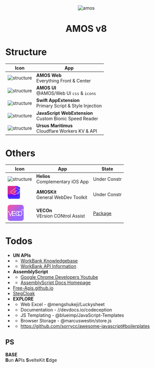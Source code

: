 <div align="center">
<img src="https://api.nukes.in/cms/icon?name=amos:amos.svg" alt="amos" width="300px" height="300px"/>
<h1>AMOS v8</h1>
</div>

# Structure

| Icon         | App                   |
| ------------- | ----------------------- |
| <img src="https://api.nukes.in/cms/icon?name=amos:cmos.svg" alt="structure" width="50px" height="50px"/>        | **AMOS Web**<br>Everything Front & Center |
| <img src="https://api.nukes.in/cms/icon?name=amos:ui.svg" alt="structure" width="50px" height="50px"/>        | **AMOS UI**<br>@AMOS/Web UI `css` & `icons` |
| <img src="https://api.nukes.in/cms/icon?name=amos:x10.svg" alt="structure" width="50px" height="50px"/>        | **Swift AppExtension**<br>Primary Script & Style Injection |
| <img src="https://api.nukes.in/cms/icon?name=amos:x10sn.svg" alt="structure" width="50px" height="50px"/>         | **JavaScript WebExtension**<br>Custom Bionic Speed Reader |
| <img src="https://api.nukes.in/cms/icon?name=amos:ursus.svg" alt="structure" width="50px" height="50px"/>         | **Ursus Maritimus**<br>Cloudflare Workers KV & API |

# Others

| Icon         | App                   | State|
| ------------- | ----------------------- |-----------------|
| <img src="https://api.nukes.in/cms/icon?name=amos:helios.svg" alt="structure" width="50px" height="50px"/>         | **Helios**<br>Complementary iOS App |  Under Constr |
| <img src="https://raw.githubusercontent.com/AutoMetaOS/Toolkit/main/static/AMKit.svg" alt="structure" width="50px" height="50px"/>         | **AMOSKit**<br>General WebDev  Toolkit | Under Constr |
| <img src="https://raw.githubusercontent.com/AutoMetaOS/vecon/main/shared/icon.svg" alt="structure" width="50px" height="50px"/>         | **VECOn**<br>VErsion CONtrol Assist | [Package](https://www.npmjs.com/package/vecon) |


# Todos
- **UN APIs**
- - [WorkBank Knowledgebase](https://datahelpdesk.worldbank.org/knowledgebase/articles/)
- - [WorkBank API Information](https://datahelpdesk.worldbank.org/knowledgebase/topics/125589-developer-information)
- **AssemblyScript**
- - [Google Chrome Developers Youtube](https://www.youtube.com/watch?v=u0Jgz6QVJqg)
- - [AssemblyScript Docs Homepage](https://www.assemblyscript.org/introduction.html)
- [Free-Apis.github.io](https://free-apis.github.io/#/categories)
- [StegCloak](https://github.com/KuroLabs/stegcloak)
- **EXPLORE**
- - Web Excel - @mengshukeji/Luckysheet
- - Documentation - //devdocs.io/codeception
- - JS Templating - @blueimp/JavaScript-Templates
- - Browser Storage - @marcuswestin/store.js
- - https://github.com/sorrycc/awesome-javascript#boilerplates


## PS
**BASE** \
**B**un **A**PIs **S**velteKit **E**dge